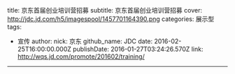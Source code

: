 title: 京东首届创业培训营招募
subtitle: 京东首届创业培训营招募
cover: http://jdc.jd.com/h5/imagespool/1457701164390.png
categories: 展示型
tags:
  - 宣传
author:
  nick: 京东
  github_name: JDC
date: 2016-02-25T16:00:00.000Z
publishDate: 2016-01-27T03:24:26.570Z
link: http://wqs.jd.com/promote/201602/training/
---